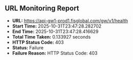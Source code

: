## URL Monitoring Report

- **URL:** https://api-gw1-prod1.fisglobal.com/gw/v1/health
- **Start Time:** 2025-10-31T23:47:28.282702
- **End Time:** 2025-10-31T23:47:28.416629
- **Total Time Taken:** 0.133927 seconds
- **HTTP Status Code:** 403
- **Status:** Failure
- **Failure Reason:** HTTP Status Code: 403
